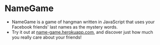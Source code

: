 # NameGame

- NameGame is a game of hangman written in JavaScript that uses your Facebook 
friends' last names as the mystery words.
- Try it out at [name-game.herokuapp.com](http://name-game.herokuapp.com), 
and discover just how much you really care about your friends!


